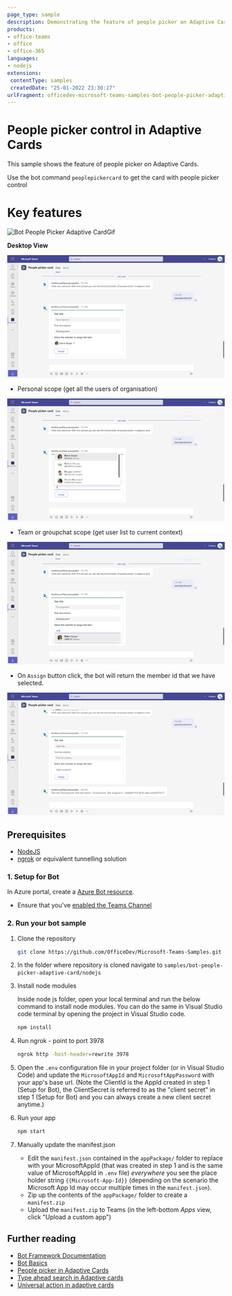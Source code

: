 ```yaml
---
page_type: sample
description: Demonstrating the feature of people picker on Adaptive Cards.
products:
- office-teams
- office
- office-365
languages:
- nodejs
extensions:
 contentType: samples
 createdDate: "25-01-2022 23:30:17"
urlFragment: officedev-microsoft-teams-samples-bot-people-picker-adaptive-card-nodejs
---
```

# People picker control in Adaptive Cards

This sample shows the feature of people picker on Adaptive Cards.

 Use the bot command `peoplepickercard` to get the card with people picker control 

 # Key features

 ![Bot People Picker Adaptive CardGif ](Images/BotPeoplePickerAdaptiveCardGif.png)

**Desktop View**

![people picker card ](Images/adaptiveCard.png)

- Personal scope (get all the users of organisation)

![people picker card ](Images/personalPeoplePickerCard.png)

- Team or groupchat scope (get user list to current context)

![people picker card](Images/channelPeoplePickerCard.png)

- On `Assign` button click, the bot will return the member id that we have selected.

![Task Assign](Images/TaskAssign.png)

## Prerequisites

- [NodeJS](https://nodejs.org/en/)
- [ngrok](https://ngrok.com/) or equivalent tunnelling solution

### 1. Setup for Bot
In Azure portal, create a [Azure Bot resource](https://docs.microsoft.com/en-us/azure/bot-service/bot-builder-authentication?view=azure-bot-service-4.0&tabs=csharp%2Caadv2).

- Ensure that you've [enabled the Teams Channel](https://docs.microsoft.com/en-us/azure/bot-service/channel-connect-teams?view=azure-bot-service-4.0)

### 2. Run your bot sample
1) Clone the repository

    ```bash
    git clone https://github.com/OfficeDev/Microsoft-Teams-Samples.git
    ```

2) In the folder where repository is cloned navigate to `samples/bot-people-picker-adaptive-card/nodejs`

3) Install node modules

   Inside node js folder, open your local terminal and run the below command to install node modules. You can do the same in Visual Studio code terminal by opening the project in Visual Studio code.

    ```bash
    npm install
    ```
4) Run ngrok - point to port 3978

    ```bash
    ngrok http -host-header=rewrite 3978
    ```
5) Open the `.env` configuration file in your project folder (or in Visual Studio Code) and update the `MicrosoftAppId` and `MicrosoftAppPassword` with your app's base url. (Note the ClientId is the AppId created in step 1 (Setup for Bot), the ClientSecret is referred to as the "client secret" in step 1 (Setup for Bot) and you can always create a new client secret anytime.)

6) Run your app

    ```bash
    npm start
    ```
7) Manually update the manifest.json
    - Edit the `manifest.json` contained in the  `appPackage/` folder to replace with your MicrosoftAppId (that was created in step 1 and is the same value of MicrosoftAppId in `.env` file) *everywhere* you see the place holder string `{{Microsoft-App-Id}}` (depending on the scenario the Microsoft App Id may occur multiple times in the `manifest.json`).
    - Zip up the contents of the `appPackage/` folder to create a `manifest.zip`
    - Upload the `manifest.zip` to Teams (in the left-bottom *Apps* view, click "Upload a custom app")

## Further reading

- [Bot Framework Documentation](https://docs.botframework.com)
- [Bot Basics](https://docs.microsoft.com/azure/bot-service/bot-builder-basics?view=azure-bot-service-4.0)
- [People picker in Adaptive Cards](https://docs.microsoft.com/en-us/microsoftteams/platform/task-modules-and-cards/cards/people-picker)
- [Type ahead search in Adaptive cards](https://docs.microsoft.com/en-us/microsoftteams/platform/task-modules-and-cards/cards/dynamic-search)
- [Universal action in adaptive cards](https://docs.microsoft.com/en-us/microsoftteams/platform/task-modules-and-cards/cards/universal-actions-for-adaptive-cards/overview)
